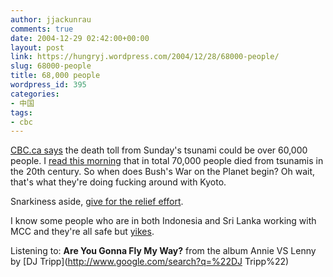```yaml
---
author: jjackunrau
comments: true
date: 2004-12-29 02:42:00+00:00
layout: post
link: https://hungryj.wordpress.com/2004/12/28/68000-people/
slug: 68000-people
title: 68,000 people
wordpress_id: 395
categories:
- 中国
tags:
- cbc
---
```


[CBC.ca says](http://www.cbc.ca/story/world/national/2004/12/28/tsunamidead041228.html) the death toll from Sunday's tsunami could be over 60,000 people.  I [read this morning](http://alternet.org/envirohealth/20855/) that in total 70,000 people died from tsunamis in the 20th century.  So when does Bush's War on the Planet begin? Oh wait, that's what they're doing fucking around with Kyoto.  
  
Snarkiness aside, [give for the relief effort](http://www.mcc.org/respond/rapid_respond/asiaearthquake/index.html).    
  
I know some people who are in both Indonesia and Sri Lanka working with MCC and they're all safe but [yikes](http://www.soieasy.com/modules.php?set_albumName=Tsunami&id=P1010045&op=modload&name=Pictures&file=index&include=view_photo.php).  
  
Listening to: **Are You Gonna Fly My Way?** from the album Annie VS Lenny   
by [DJ Tripp](http://www.google.com/search?q=%22DJ Tripp%22)
